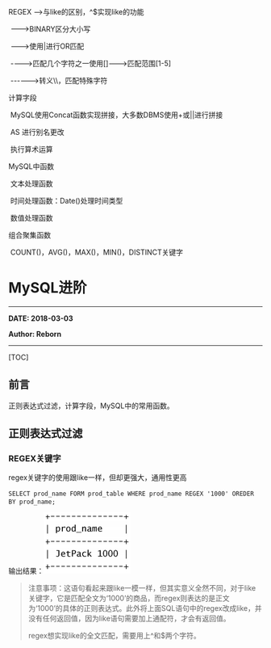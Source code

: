 REGEX -->与like的区别，^$实现like的功能

​	    --->BINARY区分大小写

​            --->使用|进行OR匹配

​	   ---->匹配几个字符之一使用[]--->匹配范围[1-5]

​	------>转义\\\，匹配特殊字符



计算字段

​	MySQL使用Concat函数实现拼接，大多数DBMS使用+或||进行拼接

​	AS 进行别名更改

​	执行算术运算

MySQL中函数

​	文本处理函数

​	时间处理函数：Date()处理时间类型

​	数值处理函数



组合聚集函数

​	COUNT()，AVG()，MAX()，MIN()，DISTINCT关键字



# MySQL进阶

------

**DATE: 2018-03-03**

**Author: Reborn**

-----



[TOC]



## 前言

正则表达式过滤，计算字段，MySQL中的常用函数。



## 正则表达式过滤

### REGEX关键字

regex关键字的使用跟like一样，但却更强大，通用性更高

```mysql
SELECT prod_name FORM prod_table WHERE prod_name REGEX '1000' OREDER BY prod_name;
```

输出结果：![](./regex1.png)

>   注意事项：这语句看起来跟like一模一样，但其实意义全然不同，对于like关键字，它是匹配全文为‘1000’的商品，而regex则表达的是正文为‘1000’的具体的正则表达式。此外将上面SQL语句中的regex改成like，并没有任何返回值，因为like语句需要加上通配符，才会有返回值。
>
>   regex想实现like的全文匹配，需要用上^和$两个字符。